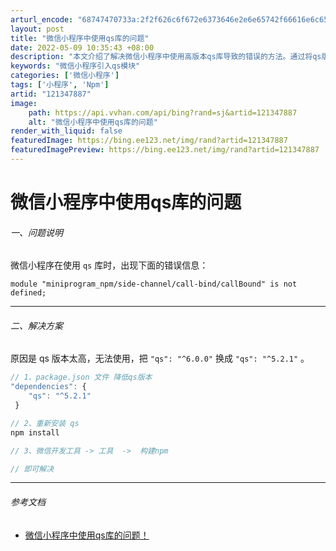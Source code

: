```yaml
---
arturl_encode: "68747470733a:2f2f626c6f672e6373646e2e6e65742f66616e6c656861692f:61727469636c652f64657461696c732f313231333437383837"
layout: post
title: "微信小程序中使用qs库的问题"
date: 2022-05-09 10:35:43 +08:00
description: "本文介绍了解决微信小程序中使用高版本qs库导致的错误的方法。通过将qs版本从^6.0.0降级到^5."
keywords: "微信小程序引入qs模块"
categories: ['微信小程序']
tags: ['小程序', 'Npm']
artid: "121347887"
image:
    path: https://api.vvhan.com/api/bing?rand=sj&artid=121347887
    alt: "微信小程序中使用qs库的问题"
render_with_liquid: false
featuredImage: https://bing.ee123.net/img/rand?artid=121347887
featuredImagePreview: https://bing.ee123.net/img/rand?artid=121347887
---
```


# 微信小程序中使用qs库的问题

###### 一、问题说明

微信小程序在使用
`qs`
库时，出现下面的错误信息：

```shell
module "miniprogram_npm/side-channel/call-bind/callBound" is not defined;

```

---

###### 二、解决方案

原因是 qs 版本太高，无法使用，把
`"qs": "^6.0.0"`
换成
`"qs": "^5.2.1"`
。

```js
// 1、package.json 文件 降低qs版本
"dependencies": {
    "qs": "^5.2.1"
 }

// 2、重新安装 qs
npm install

// 3、微信开发工具 -> 工具  ->  构建npm

// 即可解决

```

---

###### 参考文档

* [微信小程序中使用qs库的问题！](https://learn-anything.cn/qs-weixin)